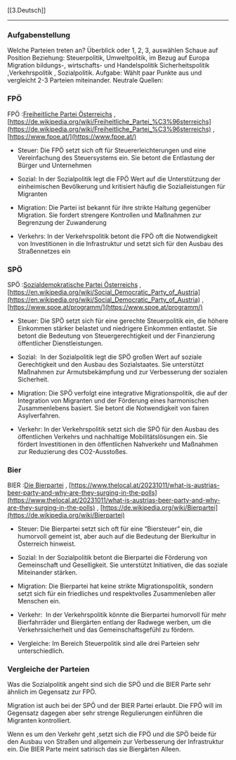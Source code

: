 [[3.Deutsch]]
___
### Aufgabenstellung
Welche Parteien treten an?
Überblick oder 1, 2, 3, auswählen
Schaue auf Position Beziehung:
Steuerpolitik, Umweltpolitik, im Bezug auf Europa Migration bildungs-, wirtschafts- und Handelspolitik Sicherheitspolitik ,Verkehrspolitik , Sozialpolitik.
Aufgabe: Wählt paar Punkte aus und vergleicht 2-3 Parteien miteinander.
Neutrale Quellen:

### FPÖ
FPÖ :[Freiheitliche Partei Österreichs](https://www.fpoe.at/) , [https://de.wikipedia.org/wiki/Freiheitliche_Partei_%C3%96sterreichs](https://de.wikipedia.org/wiki/Freiheitliche_Partei_%C3%96sterreichs) , [https://www.fpoe.at/](https://www.fpoe.at/)

- Steuer:
Die FPÖ setzt sich oft für Steuererleichterungen und eine Vereinfachung des Steuersystems ein. Sie betont die Entlastung der Bürger und Unternehmen

- Sozial:
In der Sozialpolitik legt die FPÖ Wert auf die Unterstützung der einheimischen Bevölkerung und kritisiert häufig die Sozialleistungen für Migranten

- Migration:
Die Partei ist bekannt für ihre strikte Haltung gegenüber Migration. Sie fordert strengere Kontrollen und Maßnahmen zur Begrenzung der Zuwanderung

- Verkehrs:
In der Verkehrspolitik betont die FPÖ oft die Notwendigkeit von Investitionen in die Infrastruktur und setzt sich für den Ausbau des Straßennetzes ein
### SPÖ
SPÖ :[Sozialdemokratische Partei Österreichs](https://www.spoe.at/) , [https://en.wikipedia.org/wiki/Social_Democratic_Party_of_Austria](https://en.wikipedia.org/wiki/Social_Democratic_Party_of_Austria) , [https://www.spoe.at/programm/](https://www.spoe.at/programm/)

- Steuer:
Die SPÖ setzt sich für eine gerechte Steuerpolitik ein, die höhere Einkommen stärker belastet und niedrigere Einkommen entlastet. Sie betont die Bedeutung von Steuergerechtigkeit und der Finanzierung öffentlicher Dienstleistungen.

- Sozial:
 In der Sozialpolitik legt die SPÖ großen Wert auf soziale Gerechtigkeit und den Ausbau des Sozialstaates. Sie unterstützt Maßnahmen zur Armutsbekämpfung und zur Verbesserung der sozialen Sicherheit.

- Migration:
Die SPÖ verfolgt eine integrative Migrationspolitik, die auf der Integration von Migranten und der Förderung eines harmonischen Zusammenlebens basiert. Sie betont die Notwendigkeit von fairen Asylverfahren.

- Verkehr:
In der Verkehrspolitik setzt sich die SPÖ für den Ausbau des öffentlichen Verkehrs und nachhaltige Mobilitätslösungen ein. Sie fördert Investitionen in den öffentlichen Nahverkehr und Maßnahmen zur Reduzierung des CO2-Ausstoßes.
### Bier
BIER :[Die Bierpartei](https://www.bierpartei.eu/) , [https://www.thelocal.at/20231011/what-is-austrias-beer-party-and-why-are-they-surging-in-the-polls](https://www.thelocal.at/20231011/what-is-austrias-beer-party-and-why-are-they-surging-in-the-polls) , [https://de.wikipedia.org/wiki/Bierpartei](https://de.wikipedia.org/wiki/Bierpartei)

- Steuer:
Die Bierpartei setzt sich oft für eine “Biersteuer” ein, die humorvoll gemeint ist, aber auch auf die Bedeutung der Bierkultur in Österreich hinweist.

- Sozial:
In der Sozialpolitik betont die Bierpartei die Förderung von Gemeinschaft und Geselligkeit. Sie unterstützt Initiativen, die das soziale Miteinander stärken.

- Migration:
Die Bierpartei hat keine strikte Migrationspolitik, sondern setzt sich für ein friedliches und respektvolles Zusammenleben aller Menschen ein.

- Verkehr:
 In der Verkehrspolitik könnte die Bierpartei humorvoll für mehr Bierfahrräder und Biergärten entlang der Radwege werben, um die Verkehrssicherheit und das Gemeinschaftsgefühl zu fördern.

- Vergleiche:
Im Bereich Steuerpolitik sind alle drei Parteien sehr unterschiedlich.

### Vergleiche der Parteien
Was die Sozialpolitik angeht sind sich die SPÖ und die BIER Parte sehr ähnlich im Gegensatz zur FPÖ.

Migration ist auch bei der SPÖ und der BIER Partei erlaubt. Die FPÖ will im Gegensatz dagegen aber sehr strenge Regulierungen einführen die Migranten kontrolliert.

Wenn es um den Verkehr geht ,setzt sich die FPÖ und die SPÖ beide für den Ausbau von Straßen und allgemein zur Verbesserung der Infrastruktur ein. Die BIER Parte meint satirisch das sie Biergärten Alleen.